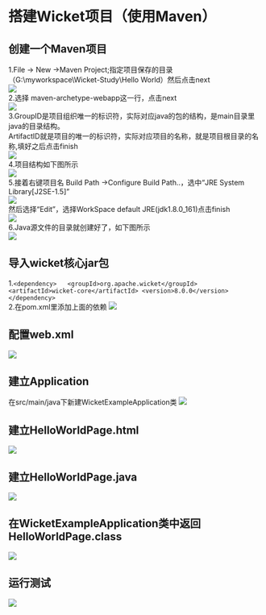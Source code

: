 # 搭建Wicket项目（使用Maven）  
## 创建一个Maven项目  
1.File -> New ->Maven Project;指定项目保存的目录（G:\myworkspace\Wicket-Study\Hello World）然后点击next  
![](https://github.com/sky-jjw/Wicket-Study/blob/master/Hello%20World/resources/TIM%E5%9B%BE%E7%89%8720190508145725.jpg)  
2.选择 maven-archetype-webapp这一行，点击next  
![](https://github.com/sky-jjw/Wicket-Study/blob/master/Hello%20World/resources/TIM%E5%9B%BE%E7%89%8720190508145918.jpg)  
3.GroupID是项目组织唯一的标识符，实际对应java的包的结构，是main目录里java的目录结构。  
ArtifactID就是项目的唯一的标识符，实际对应项目的名称，就是项目根目录的名称,填好之后点击finish  
![](https://github.com/sky-jjw/Wicket-Study/blob/master/Hello%20World/resources/TIM%E5%9B%BE%E7%89%8720190508150116.jpg)  
4.项目结构如下图所示  
![](https://github.com/sky-jjw/Wicket-Study/blob/master/Hello%20World/resources/TIM%E5%9B%BE%E7%89%8720190508150216.png)  
5.接着右键项目名 Build Path ->Configure Build Path..，选中“JRE System Library[J2SE-1.5]”  
![](https://github.com/sky-jjw/Wicket-Study/blob/master/Hello%20World/resources/TIM%E5%9B%BE%E7%89%8720190508150343.jpg)  
然后选择“Edit”，选择WorkSpace default JRE(jdk1.8.0_161)点击finish  
![](https://github.com/sky-jjw/Wicket-Study/blob/master/Hello%20World/resources/TIM%E5%9B%BE%E7%89%8720190508150448.png)  
6.Java源文件的目录就创建好了，如下图所示  
![](https://github.com/sky-jjw/Wicket-Study/blob/master/Hello%20World/resources/TIM%E5%9B%BE%E7%89%8720190508150632.png)  
## 导入wicket核心jar包
1.```<dependency>  
		<groupId>org.apache.wicket</groupId>
		<artifactId>wicket-core</artifactId>
		<version>8.0.0</version>
 </dependency>```  
2.在pom.xml里添加上面的依赖
![](https://github.com/sky-jjw/Wicket-Study/blob/master/Hello%20World/resources/TIM%E5%9B%BE%E7%89%8720190508151018.png)  
## 配置web.xml
![](https://github.com/sky-jjw/Wicket-Study/blob/master/Hello%20World/resources/TIM%E5%9B%BE%E7%89%8720190508151412.png)  
## 建立Application
在src/main/java下新建WicketExampleApplication类
![](https://github.com/sky-jjw/Wicket-Study/blob/master/Hello%20World/resources/TIM%E5%9B%BE%E7%89%8720190508151640.jpg)  
## 建立HelloWorldPage.html
![](https://github.com/sky-jjw/Wicket-Study/blob/master/Hello%20World/resources/TIM%E5%9B%BE%E7%89%8720190508152249.png)  
## 建立HelloWorldPage.java
![](https://github.com/sky-jjw/Wicket-Study/blob/master/Hello%20World/resources/TIM%E5%9B%BE%E7%89%8720190508152008.png)  
## 在WicketExampleApplication类中返回HelloWorldPage.class
![](https://github.com/sky-jjw/Wicket-Study/blob/master/Hello%20World/resources/TIM%E5%9B%BE%E7%89%8720190508152100.png)  
## 运行测试
![](https://github.com/sky-jjw/Wicket-Study/blob/master/Hello%20World/resources/TIM%E5%9B%BE%E7%89%8720190508152350.png)

